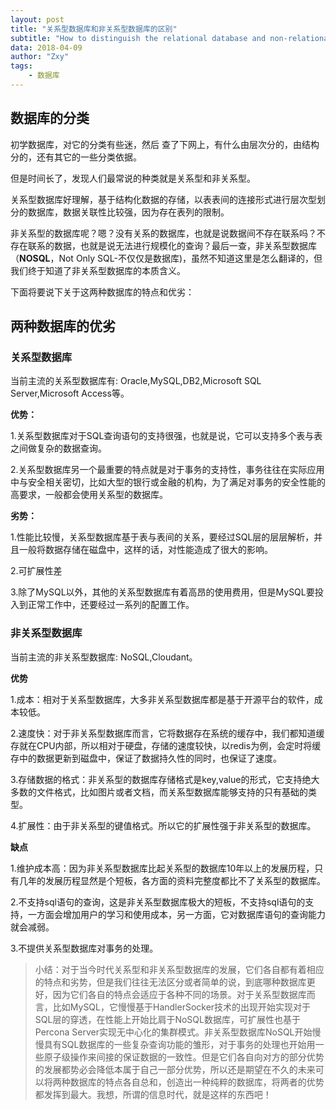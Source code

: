 ```yaml
---
layout: post
title: "关系型数据库和非关系型数据库的区别"
subtitle: "How to distinguish the relational database and non-relational database?"
data: 2018-04-09
author: "Zxy"
tags:
    - 数据库
---
```


## 数据库的分类

初学数据库，对它的分类有些迷，然后 查了下网上，有什么由层次分的，由结构分的，还有其它的一些分类依据。

但是时间长了，发现人们最常说的种类就是关系型和非关系型。

关系型数据库好理解，基于结构化数据的存储，以表表间的连接形式进行层次型划分的数据库，数据关联性比较强，因为存在表列的限制。

非关系型的数据库呢？嗯？没有关系的数据库，也就是说数据间不存在联系吗？不存在联系的数据，也就是说无法进行规模化的查询？最后一查，非关系型数据库（**NOSQL**，Not Only SQL-不仅仅是数据库)，虽然不知道这里是怎么翻译的，但我们终于知道了非关系型数据库的本质含义。

下面将要说下关于这两种数据库的特点和优劣：

## 两种数据库的优劣

### 关系型数据库

当前主流的关系型数据库有: Oracle,MySQL,DB2,Microsoft SQL Server,Microsoft Access等。

**优势：**

1.关系型数据库对于SQL查询语句的支持很强，也就是说，它可以支持多个表与表之间做复杂的数据查询。

2.关系型数据库另一个最重要的特点就是对于事务的支持性，事务往往在实际应用中与安全相关密切，比如大型的银行或金融的机构，为了满足对事务的安全性能的高要求，一般都会使用关系型的数据库。

**劣势：**

1.性能比较慢，关系型数据库基于表与表间的关系，要经过SQL层的层层解析，并且一般将数据存储在磁盘中，这样的话，对性能造成了很大的影响。

2.可扩展性差

3.除了MySQL以外，其他的关系型数据库有着高昂的使用费用，但是MySQL要投入到正常工作中，还要经过一系列的配置工作。

### 非关系型数据库

当前主流的非关系型数据库: NoSQL,Cloudant。

**优势**

1.成本：相对于关系型数据库，大多非关系型数据库都是基于开源平台的软件，成本较低。

2.速度快：对于非关系型数据库而言，它将数据存在系统的缓存中，我们都知道缓存就在CPU内部，所以相对于硬盘，存储的速度较快，以redis为例，会定时将缓存中的数据更新到磁盘中，保证了数据持久性的同时，也保证了速度。

3.存储数据的格式：非关系型的数据库存储格式是key,value的形式，它支持绝大多数的文件格式，比如图片或者文档，而关系型数据库能够支持的只有基础的类型。

4.扩展性：由于非关系型的键值格式。所以它的扩展性强于非关系型的数据库。

**缺点**

1.维护成本高：因为非关系型数据库比起关系型的数据库10年以上的发展历程，只有几年的发展历程显然是个短板，各方面的资料完整度都比不了关系型的数据库。

2.不支持sql语句的查询，这是非关系型数据库极大的短板，不支持sql语句的支持，一方面会增加用户的学习和使用成本，另一方面，它对数据库语句的查询能力就会减弱。

3.不提供关系型数据库对事务的处理。

> 小结：对于当今时代关系型和非关系型数据库的发展，它们各自都有着相应的特点和劣势，但是我们往往无法区分或者简单的说，到底哪种数据库更好，因为它们各自的特点会适应于各种不同的场景。对于关系型数据库而言，比如MySQL，它慢慢基于HandlerSocker技术的出现开始实现对于SQL层的穿透，在性能上开始比肩于NoSQL数据库，可扩展性也基于Percona Server实现无中心化的集群模式。非关系型数据库NoSQL开始慢慢具有SQL数据库的一些复杂查询功能的雏形，对于事务的处理也开始用一些原子级操作来间接的保证数据的一致性。但是它们各自向对方的部分优势的发展都势必会降低本属于自己一部分优势，所以还是期望在不久的未来可以将两种数据库的特点各自总和，创造出一种纯粹的数据库，将两者的优势都发挥到最大。我想，所谓的信息时代，就是这样的东西吧！